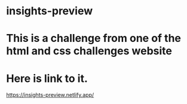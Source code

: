 # insights-preview


# This is a challenge from one of the html and css challenges website

# Here is link to it. 


https://insights-preview.netlify.app/
